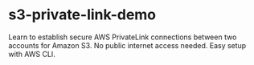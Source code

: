 # s3-private-link-demo
Learn to establish secure AWS PrivateLink connections between two accounts for Amazon S3. No public internet access needed. Easy setup with AWS CLI.
